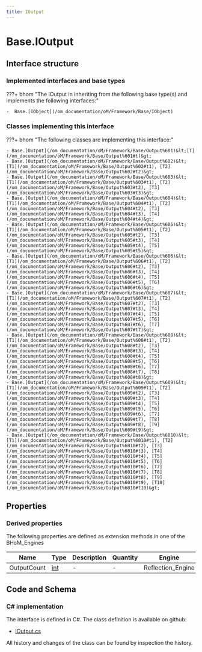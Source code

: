 ```yaml
---
title: IOutput
---
```


# Base.IOutput



## Interface structure

### Implemented interfaces and base types

???+ bhom "The IOutput in inheriting from the following base type(s) and implements the following interfaces:"

    -  Base.[IObject](/om_documentation/oM/Framework/Base/IObject)


### Classes implementing this interface

???+ bhom "The following classes are implementing this interface:"

    - Base.[Output](/om_documentation/oM/Framework/Base/Output%601)&lt;[T](/om_documentation/oM/Framework/Base/Output%601#t)&gt;
    - Base.[Output](/om_documentation/oM/Framework/Base/Output%602)&lt;[T1](/om_documentation/oM/Framework/Base/Output%602#t1), [T2](/om_documentation/oM/Framework/Base/Output%602#t2)&gt;
    - Base.[Output](/om_documentation/oM/Framework/Base/Output%603)&lt;[T1](/om_documentation/oM/Framework/Base/Output%603#t1), [T2](/om_documentation/oM/Framework/Base/Output%603#t2), [T3](/om_documentation/oM/Framework/Base/Output%603#t3)&gt;
    - Base.[Output](/om_documentation/oM/Framework/Base/Output%604)&lt;[T1](/om_documentation/oM/Framework/Base/Output%604#t1), [T2](/om_documentation/oM/Framework/Base/Output%604#t2), [T3](/om_documentation/oM/Framework/Base/Output%604#t3), [T4](/om_documentation/oM/Framework/Base/Output%604#t4)&gt;
    - Base.[Output](/om_documentation/oM/Framework/Base/Output%605)&lt;[T1](/om_documentation/oM/Framework/Base/Output%605#t1), [T2](/om_documentation/oM/Framework/Base/Output%605#t2), [T3](/om_documentation/oM/Framework/Base/Output%605#t3), [T4](/om_documentation/oM/Framework/Base/Output%605#t4), [T5](/om_documentation/oM/Framework/Base/Output%605#t5)&gt;
    - Base.[Output](/om_documentation/oM/Framework/Base/Output%606)&lt;[T1](/om_documentation/oM/Framework/Base/Output%606#t1), [T2](/om_documentation/oM/Framework/Base/Output%606#t2), [T3](/om_documentation/oM/Framework/Base/Output%606#t3), [T4](/om_documentation/oM/Framework/Base/Output%606#t4), [T5](/om_documentation/oM/Framework/Base/Output%606#t5), [T6](/om_documentation/oM/Framework/Base/Output%606#t6)&gt;
    - Base.[Output](/om_documentation/oM/Framework/Base/Output%607)&lt;[T1](/om_documentation/oM/Framework/Base/Output%607#t1), [T2](/om_documentation/oM/Framework/Base/Output%607#t2), [T3](/om_documentation/oM/Framework/Base/Output%607#t3), [T4](/om_documentation/oM/Framework/Base/Output%607#t4), [T5](/om_documentation/oM/Framework/Base/Output%607#t5), [T6](/om_documentation/oM/Framework/Base/Output%607#t6), [T7](/om_documentation/oM/Framework/Base/Output%607#t7)&gt;
    - Base.[Output](/om_documentation/oM/Framework/Base/Output%608)&lt;[T1](/om_documentation/oM/Framework/Base/Output%608#t1), [T2](/om_documentation/oM/Framework/Base/Output%608#t2), [T3](/om_documentation/oM/Framework/Base/Output%608#t3), [T4](/om_documentation/oM/Framework/Base/Output%608#t4), [T5](/om_documentation/oM/Framework/Base/Output%608#t5), [T6](/om_documentation/oM/Framework/Base/Output%608#t6), [T7](/om_documentation/oM/Framework/Base/Output%608#t7), [T8](/om_documentation/oM/Framework/Base/Output%608#t8)&gt;
    - Base.[Output](/om_documentation/oM/Framework/Base/Output%609)&lt;[T1](/om_documentation/oM/Framework/Base/Output%609#t1), [T2](/om_documentation/oM/Framework/Base/Output%609#t2), [T3](/om_documentation/oM/Framework/Base/Output%609#t3), [T4](/om_documentation/oM/Framework/Base/Output%609#t4), [T5](/om_documentation/oM/Framework/Base/Output%609#t5), [T6](/om_documentation/oM/Framework/Base/Output%609#t6), [T7](/om_documentation/oM/Framework/Base/Output%609#t7), [T8](/om_documentation/oM/Framework/Base/Output%609#t8), [T9](/om_documentation/oM/Framework/Base/Output%609#t9)&gt;
    - Base.[Output](/om_documentation/oM/Framework/Base/Output%6010)&lt;[T1](/om_documentation/oM/Framework/Base/Output%6010#t1), [T2](/om_documentation/oM/Framework/Base/Output%6010#t2), [T3](/om_documentation/oM/Framework/Base/Output%6010#t3), [T4](/om_documentation/oM/Framework/Base/Output%6010#t4), [T5](/om_documentation/oM/Framework/Base/Output%6010#t5), [T6](/om_documentation/oM/Framework/Base/Output%6010#t6), [T7](/om_documentation/oM/Framework/Base/Output%6010#t7), [T8](/om_documentation/oM/Framework/Base/Output%6010#t8), [T9](/om_documentation/oM/Framework/Base/Output%6010#t9), [T10](/om_documentation/oM/Framework/Base/Output%6010#t10)&gt;


## Properties

### Derived properties

The following properties are defined as extension methods in one of the BHoM_Engines

| Name             | Type             | Description      | Quantity         | Engine           |
|------------------|------------------|------------------|------------------|------------------|
| OutputCount | [int](https://learn.microsoft.com/en-us/dotnet/api/System.Int32?view=netstandard-2.0) | - | - | Reflection_Engine |


## Code and Schema

### C# implementation

The interface is defined in C#. The class definition is available on github:

- [IOutput.cs](https://github.com/BHoM/BHoM/blob/develop/BHoM/Interface/IOutput.cs)

All history and changes of the class can be found by inspection the history.
